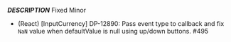 ___DESCRIPTION___
Fixed
Minor
- (React) [InputCurrency] DP-12890: Pass event type to callback and fix `NaN` value when defaultValue is null using up/down buttons. #495
